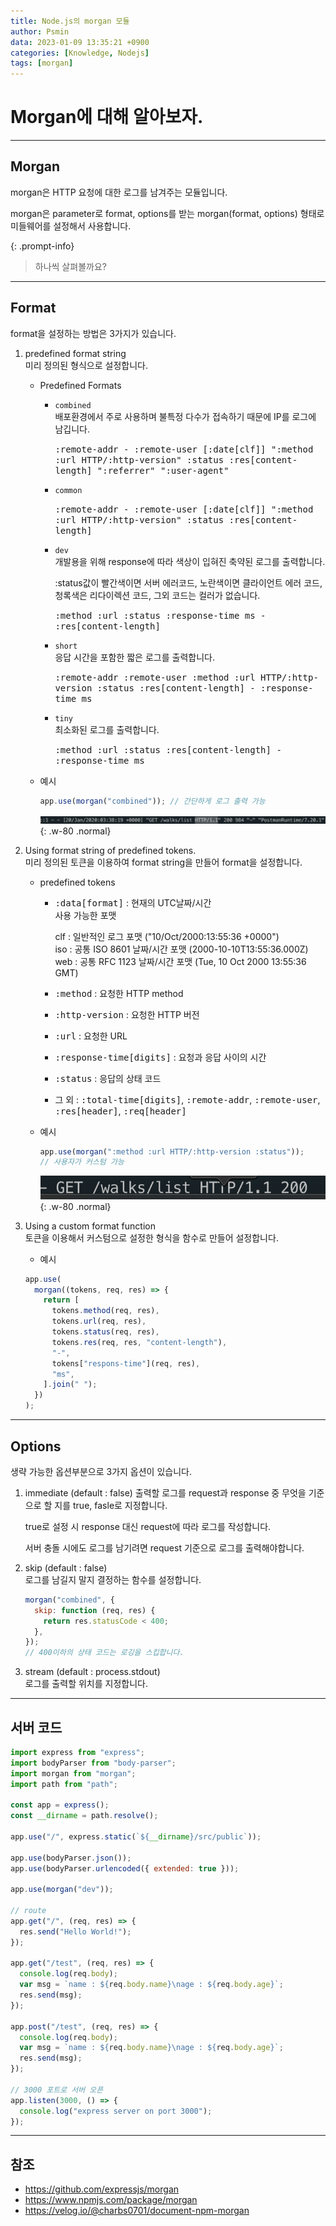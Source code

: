 ```yaml
---
title: Node.js의 morgan 모듈
author: Psmin
data: 2023-01-09 13:35:21 +0900
categories: [Knowledge, Nodejs]
tags: [morgan]
---
```


# Morgan에 대해 알아보자.

---

## Morgan

morgan은 HTTP 요청에 대한 로그를 남겨주는 모듈입니다.

morgan은 parameter로 format, options를 받는 morgan(format, options) 형태로 미들웨어를 설정해서 사용합니다.

{: .prompt-info}

> 하나씩 살펴볼까요?

---

## Format

format을 설정하는 방법은 3가지가 있습니다.

1. predefined format string  
   미리 정의된 형식으로 설정합니다.

   - Predefined Formats

     - `combined`  
       배포환경에서 주로 사용하며 불특정 다수가 접속하기 때문에 IP를 로그에 남깁니다.

       <kbd>:remote-addr - :remote-user [:date[clf]] ":method :url HTTP/:http-version" :status :res[content-length] ":referrer" ":user-agent"</kbd>

     - `common`

       <kbd>:remote-addr - :remote-user [:date[clf]] ":method :url HTTP/:http-version" :status :res[content-length]</kbd>

     - `dev`  
       개발용을 위해 response에 따라 색상이 입혀진 축약된 로그를 출력합니다.

       :status값이 빨간색이면 서버 에러코드, 노란색이면 클라이언트 에러 코드, 청록색은 리다이렉션 코드, 그외 코드는 컬러가 없습니다.

       <kbd>:method :url :status :response-time ms - :res[content-length]</kbd>

     - `short`  
       응답 시간을 포함한 짧은 로그를 출력합니다.

       <kbd>:remote-addr :remote-user :method :url HTTP/:http-version :status :res[content-length] - :response-time ms</kbd>

     - `tiny`  
       최소화된 로그를 출력합니다.

       <kbd>:method :url :status :res[content-length] - :response-time ms</kbd>

   - 예시

     ```js
     app.use(morgan("combined")); // 간단하게 로그 출력 가능
     ```

     ![morgan-01](/assets/img/morgan-01.png){: .w-80 .normal}

2. Using format string of predefined tokens.  
   미리 정의된 토큰을 이용하여 format string을 만들어 format을 설정합니다.

   - predefined tokens

     - <kbd>:data[format]</kbd> : 현재의 UTC날짜/시간  
       사용 가능한 포맷

       clf : 일반적인 로그 포맷 ("10/Oct/2000:13:55:36 +0000")  
       iso : 공통 ISO 8601 날짜/시간 포맷 (2000-10-10T13:55:36.000Z)  
       web : 공통 RFC 1123 날짜/시간 포맷 (Tue, 10 Oct 2000 13:55:36 GMT)

     - <kbd>:method</kbd> : 요청한 HTTP method
     - <kbd>:http-version</kbd> : 요청한 HTTP 버전
     - <kbd>:url</kbd> : 요청한 URL
     - <kbd>:response-time[digits]</kbd> : 요청과 응답 사이의 시간
     - <kbd>:status</kbd> : 응답의 상태 코드
     - 그 외 : <kbd>:total-time[digits]</kbd>, <kbd>:remote-addr</kbd>, <kbd>:remote-user</kbd>, <kbd>:res[header]</kbd>, <kbd>:req[header]</kbd>

   - 예시

     ```js
     app.use(morgan(":method :url HTTP/:http-version :status"));
     // 사용자가 커스텀 가능
     ```

     ![morgan-02](/assets/img/morgan-02.png){: .w-80 .normal}

3. Using a custom format function  
   토큰을 이용해서 커스텀으로 설정한 형식을 함수로 만들어 설정합니다.

   - 예시

   ```js
   app.use(
     morgan((tokens, req, res) => {
       return [
         tokens.method(req, res),
         tokens.url(req, res),
         tokens.status(req, res),
         tokens.res(req, res, "content-length"),
         "-",
         tokens["respons-time"](req, res),
         "ms",
       ].join(" ");
     })
   );
   ```

---

## Options

생략 가능한 옵션부분으로 3가지 옵션이 있습니다.

1. immediate (default : false)
   출력할 로그를 request과 response 중 무엇을 기준으로 할 지를 true, fasle로 지정합니다.

   true로 설정 시 response 대신 request에 따라 로그를 작성합니다.

   서버 충돌 시에도 로그를 남기려면 request 기준으로 로그를 출력해야합니다.

2. skip (default : false)  
   로그를 남길지 말지 결정하는 함수를 설정합니다.

   ```js
   morgan("combined", {
     skip: function (req, res) {
       return res.statusCode < 400;
     },
   });
   // 400이하의 상태 코드는 로깅을 스킵합니다.
   ```

3. stream (default : process.stdout)  
   로그를 출력할 위치를 지정합니다.

---

## 서버 코드

```js
import express from "express";
import bodyParser from "body-parser";
import morgan from "morgan";
import path from "path";

const app = express();
const __dirname = path.resolve();

app.use("/", express.static(`${__dirname}/src/public`));

app.use(bodyParser.json());
app.use(bodyParser.urlencoded({ extended: true }));

app.use(morgan("dev"));

// route
app.get("/", (req, res) => {
  res.send("Hello World!");
});

app.get("/test", (req, res) => {
  console.log(req.body);
  var msg = `name : ${req.body.name}\nage : ${req.body.age}`;
  res.send(msg);
});

app.post("/test", (req, res) => {
  console.log(req.body);
  var msg = `name : ${req.body.name}\nage : ${req.body.age}`;
  res.send(msg);
});

// 3000 포트로 서버 오픈
app.listen(3000, () => {
  console.log("express server on port 3000");
});
```

---

## 참조

- <https://github.com/expressjs/morgan>
- <https://www.npmjs.com/package/morgan>
- <https://velog.io/@charbs0701/document-npm-morgan>
